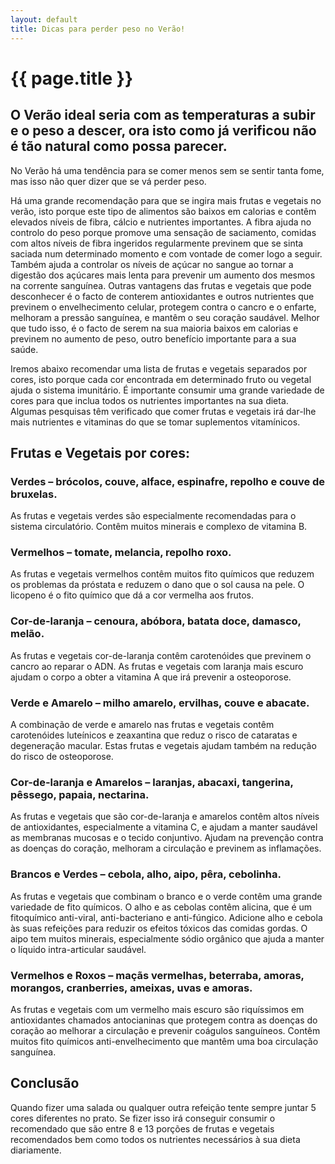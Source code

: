 ```yaml
---
layout: default
title: Dicas para perder peso no Verão!
---
```


# {{ page.title }}

## O Verão ideal seria com as temperaturas a subir e o peso a descer, ora isto como já verificou não é tão natural como possa parecer.

No Verão há uma tendência para se comer menos sem se sentir tanta fome, mas isso não quer dizer que se vá perder peso.

Há uma grande recomendação para que se ingira mais frutas e vegetais no verão, isto porque este tipo de alimentos são baixos em calorias e contêm elevados níveis de fibra, cálcio e nutrientes importantes. A fibra ajuda no controlo do peso porque promove uma sensação de saciamento, comidas com altos níveis de fibra ingeridos regularmente previnem que se sinta saciada num determinado momento e com vontade de comer logo a seguir. Também ajuda a controlar os níveis de açúcar no sangue ao tornar a digestão dos açúcares mais lenta para prevenir um aumento dos mesmos na corrente sanguínea. Outras vantagens das frutas e vegetais que pode desconhecer é o facto de conterem antioxidantes e outros nutrientes que previnem o envelhecimento celular, protegem contra o cancro e o enfarte, melhoram a pressão sanguínea, e mantêm o seu coração saudável. Melhor que tudo isso, é o facto de serem na sua maioria baixos em calorias e previnem no aumento de peso, outro benefício importante para a sua saúde.

Iremos abaixo recomendar uma lista de frutas e vegetais separados por cores, isto porque cada cor encontrada em determinado fruto ou vegetal ajuda o sistema imunitário. É importante consumir uma grande variedade de cores para que inclua todos os nutrientes importantes na sua dieta. Algumas pesquisas têm verificado que comer frutas e vegetais irá dar-lhe mais nutrientes e vitaminas do que se tomar suplementos vitamínicos.

## Frutas e Vegetais por cores:

### Verdes – brócolos, couve, alface, espinafre, repolho e couve de bruxelas.

As frutas e vegetais verdes são especialmente recomendadas para o sistema circulatório. Contêm muitos minerais e complexo de vitamina B.

### Vermelhos – tomate, melancia, repolho roxo.

As frutas e vegetais vermelhos contêm muitos fito químicos que reduzem os problemas da próstata e reduzem o dano que o sol causa na pele. O licopeno é o fito químico que dá a cor vermelha aos frutos.

### Cor-de-laranja – cenoura, abóbora, batata doce, damasco, melão.

As frutas e vegetais cor-de-laranja contêm carotenóides que previnem o cancro ao reparar o ADN. As frutas e vegetais com laranja mais escuro ajudam o corpo a obter a vitamina A que irá prevenir a osteoporose.

### Verde e Amarelo – milho amarelo, ervilhas, couve e abacate.

A combinação de verde e amarelo nas frutas e vegetais contêm carotenóides luteínicos e zeaxantina que reduz o risco de cataratas e degeneração macular. Estas frutas e vegetais ajudam também na redução do risco de osteoporose.

### Cor-de-laranja e Amarelos – laranjas, abacaxi, tangerina, pêssego, papaia, nectarina.

As frutas e vegetais que são cor-de-laranja e amarelos contêm altos níveis de antioxidantes, especialmente a vitamina C, e ajudam a manter saudável as membranas mucosas e o tecido conjuntivo. Ajudam na prevenção contra as doenças do coração, melhoram a circulação e previnem as inflamações.

### Brancos e Verdes – cebola, alho, aipo, pêra, cebolinha.

As frutas e vegetais que combinam o branco e o verde contêm uma grande variedade de fito químicos. O alho e as cebolas contêm alicina, que é um fitoquímico anti-viral, anti-bacteriano e anti-fúngico. Adicione alho e cebola às suas refeições para reduzir os efeitos tóxicos das comidas gordas. O aipo tem muitos minerais, especialmente sódio orgânico que ajuda a manter o líquido intra-articular saudável.

### Vermelhos e Roxos – maçãs vermelhas, beterraba, amoras, morangos, cranberries, ameixas, uvas e amoras.

As frutas e vegetais com um vermelho mais escuro são riquíssimos em antioxidantes chamados antocianinas que protegem contra as doenças do coração ao melhorar a circulação e prevenir coágulos sanguíneos. Contêm muitos fito químicos anti-envelhecimento que mantêm uma boa circulação sanguínea.

## Conclusão

Quando fizer uma salada ou qualquer outra refeição tente sempre juntar 5 cores diferentes no prato. Se fizer isso irá conseguir consumir o recomendado que são entre 8 e 13 porções de frutas e vegetais recomendados bem como todos os nutrientes necessários à sua dieta diariamente.